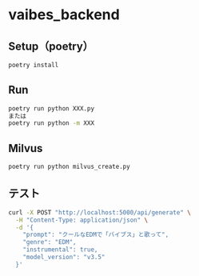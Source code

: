 # vaibes_backend

## Setup（poetry）

```bash
poetry install
```

## Run

```bash
poetry run python XXX.py
または
poetry run python -m XXX
```

## Milvus

```bash
poetry run python milvus_create.py
```

## テスト

```bash
curl -X POST "http://localhost:5000/api/generate" \
  -H "Content-Type: application/json" \
  -d '{
    "prompt": "クールなEDMで「バイブス」と歌って",
    "genre": "EDM",
    "instrumental": true,
    "model_version": "v3.5"
  }'
```
